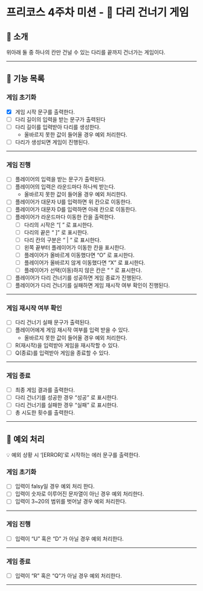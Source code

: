 # 프리코스 4주차 미션 - 🦑 다리 건너기 게임

## 🦑 소개

위아래 둘 중 하나의 칸만 건널 수 있는 다리를 끝까지 건너가는 게임이다.

---

## 🚀 기능 목록

### 게임 초기화

- [x]  게임 시작 문구를 출력한다.
- [ ]  다리 길이의 입력을 받는 문구가 출력된다
- [ ]  다리 길이를 입력받아 다리를 생성한다.
    - 올바르지 못한 값이 들어올 경우 예외 처리한다.
- [ ]  다리가 생성되면 게임이 진행된다.

---

### 게임 진행

- [ ]  플레이어의 입력을 받는 문구가 출력된다.
- [ ]  플레이어의 입력은 라운드마다 하나씩 받는다.
    - 올바르지 못한 값이 들어올 경우 예외 처리한다.
- [ ]  플레이어가 대문자 U를 입력하면 위 칸으로 이동한다.
- [ ]  플레이어가 대문자 D를 입력하면 아래 칸으로 이동한다.
- [ ]  플레이어가 라운드마다 이동한 칸을 출력한다.
    - [ ]  다리의 시작은 “[ ” 로 표시한다.
    - [ ]  다리의 끝은 “ ]” 로 표시한다.
    - [ ]  다리 칸의 구분은 “ | “ 로 표시한다.
    - [ ]  왼쪽 끝부터 플레이어가 이동한 칸을 표시한다.
    - [ ]  플레이어가 올바르게 이동했다면 “O” 로 표시한다.
    - [ ]  플레이어가 올바르지 않게 이동했다면 “X” 로 표시한다.
    - [ ]  플레이어가 선택(이동)하지 않은 칸은 “ “ 로 표시한다.
- [ ]  플레이어가 다리 건너기를 성공하면 게임 종료가 진행된다.
- [ ]  플레이어가 다리 건너기를 실패하면 게임 재시작 여부 확인이 진행된다.

---

### 게임 재시작 여부 확인

- [ ]  다리 건너기 실패 문구가 출력된다.
- [ ]  플레이어에게 게임 재시작 여부를 입력 받을 수 있다.
    - 올바르지 못한 값이 들어올 경우 예외 처리한다.
- [ ]  R(재시작)을 입력받아 게임을 재시작할 수 있다.
- [ ]  Q(종료)를 입력받아 게임을 종료할 수 있다.

---

### 게임 종료

- [ ]  최종 게임 결과를 출력한다.
- [ ]  다리 건너기를 성공한 경우 “성공” 로 표시한다.
- [ ]  다리 건너기를 실패한 경우 “실패” 로 표시한다.
- [ ]  총 시도한 횟수를 출력한다.

---

## 🧨 예외 처리

<aside>
💡 예외 상황 시 ‘[ERROR]’로 시작하는 에러 문구를 출력한다.

</aside>

### 게임 초기화

- [ ]  입력이 falsy일 경우 예외 처리 한다.
- [ ]  입력이 숫자로 이루어진 문자열이 아닌 경우 예외 처리한다.
- [ ]  입력이 3~20의 범위를 벗어날 경우 예외 처리한다.

---

### 게임 진행

- [ ]  입력이 “U” 혹은 “D” 가 아닐 경우 예외 처리한다.

---

### 게임 종료

- [ ]  입력이 “R” 혹은 “Q”가 아닐 경우 예외 처리한다.

---